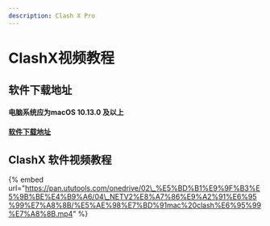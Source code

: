 ```yaml
---
description: Clash X Pro
---
```


# ClashX视频教程

## 软件下载地址

#### 电脑系统应为macOS 10.13.0 及以上

#### [软件下载地址](https://airnet.lanzous.com/iEroGo2ey1a)

## ClashX 软件视频教程

{% embed url="https://pan.ututools.com/onedrive/02\_%E5%BD%B1%E9%9F%B3%E5%9B%BE%E4%B9%A6/04\_NETV2%E8%A7%86%E9%A2%91%E6%95%99%E7%A8%8B/%E5%AE%98%E7%BD%91mac%20clash%E6%95%99%E7%A8%8B.mp4" %}



